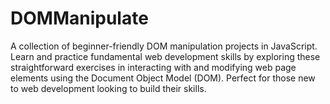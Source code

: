 # DOMManipulate
A collection of beginner-friendly DOM manipulation projects in JavaScript. Learn and practice fundamental web development skills by exploring these straightforward exercises in interacting with and modifying web page elements using the Document Object Model (DOM). Perfect for those new to web development looking to build their skills.
